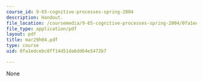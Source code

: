 ```yaml
---
course_id: 9-65-cognitive-processes-spring-2004
description: Handout.
file_location: /coursemedia/9-65-cognitive-processes-spring-2004/0fa1edcebc8ff14d51da6dd64e5472b7_mar29h04.pdf
file_type: application/pdf
layout: pdf
title: mar29h04.pdf
type: course
uid: 0fa1edcebc8ff14d51da6dd64e5472b7

---
```

None